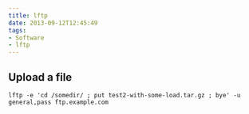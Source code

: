 ```yaml
---
title: lftp
date: 2013-09-12T12:45:49
tags: 
- Software
- lftp
---
```


## Upload a file

    lftp -e 'cd /somedir/ ; put test2-with-some-load.tar.gz ; bye' -u general,pass ftp.example.com